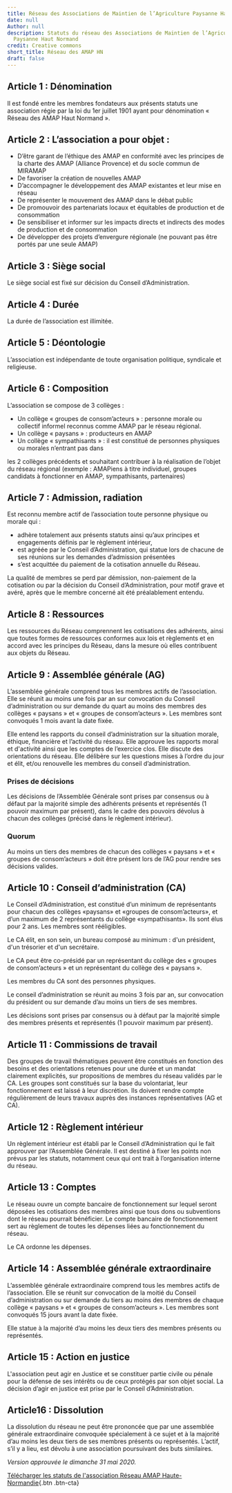 ```yaml
---
title: Réseau des Associations de Maintien de l’Agriculture Paysanne Haut Normand
date: null
Author: null
description: Statuts du réseau des Associations de Maintien de l’Agriculture
  Paysanne Haut Normand
credit: Creative commons
short_title: Réseau des AMAP HN
draft: false
---
```


## Article 1 : Dénomination

Il est fondé entre les membres fondateurs aux présents statuts une association régie par la loi du 1er juillet 1901 ayant pour dénomination « Réseau des AMAP Haut Normand ».

## Article 2 : L’association a pour objet :

 - D’être garant de l’éthique des AMAP en conformité avec les principes de la charte des AMAP (Alliance Provence) et du socle commun de MIRAMAP
 - De favoriser la création de nouvelles AMAP
 - D’accompagner le développement des AMAP existantes et leur mise en réseau
 - De représenter le mouvement des AMAP dans le débat public
 - De promouvoir des partenariats locaux et équitables de production et de consommation
 - De sensibiliser et informer sur les impacts directs et indirects des modes de production et de consommation
 - De développer des projets d’envergure régionale (ne pouvant pas être portés par une seule AMAP)

## Article 3 : Siège social

Le siège social est fixé sur décision du Conseil d’Administration.

## Article 4 : Durée

La durée de l’association est illimitée.

## Article 5 : Déontologie

L’association est indépendante de toute organisation politique, syndicale et religieuse.

## Article 6 : Composition

L’association se compose de 3 collèges :

 - Un collège « groupes de consom’acteurs » : personne morale ou collectif informel reconnus comme AMAP par le réseau régional.
 - Un collège « paysans » : producteurs en AMAP
 - Un collège « sympathisants » : il est constitué de personnes physiques ou morales n’entrant pas dans

les 2 collèges précédents et souhaitant contribuer à la réalisation de l’objet du réseau régional (exemple : AMAPiens à titre individuel, groupes candidats à fonctionner en AMAP, sympathisants, partenaires)

## Article 7 : Admission, radiation

Est reconnu membre actif de l’association toute personne physique ou morale qui :
 - adhère totalement aux présents statuts ainsi qu’aux principes et engagements définis par le règlement intérieur,
 - est agréée par le Conseil d’Administration, qui statue lors de chacune de ses réunions sur les demandes d’admission présentées
 - s’est acquittée du paiement de la cotisation annuelle du Réseau.

La qualité de membres se perd par démission, non-paiement de la cotisation ou par la décision du Conseil d’Administration, pour motif grave et avéré, après que le membre concerné ait été préalablement entendu.

## Article 8 : Ressources

Les ressources du Réseau comprennent les cotisations des adhérents, ainsi que toutes formes de ressources conformes aux lois et règlements et en accord avec les principes du Réseau, dans la mesure où elles contribuent aux objets du Réseau.

## Article 9 : Assemblée générale (AG)

L’assemblée générale comprend tous les membres actifs de l’association. Elle se réunit au moins une fois par an sur convocation du Conseil d’administration ou sur demande du quart au moins des membres des collèges « paysans » et « groupes de consom’acteurs ». Les membres sont convoqués 1 mois avant la date fixée.

Elle entend les rapports du conseil d’administration sur la situation morale, éthique, financière et l’activité du réseau. Elle approuve les rapports moral et d'activité ainsi que les comptes de l’exercice clos. Elle discute des orientations du réseau. Elle délibère sur les questions mises à l’ordre du jour et élit, et/ou renouvelle les membres du conseil d’administration.

### Prises de décisions

Les décisions de l’Assemblée Générale sont prises par consensus ou à défaut par la majorité simple des adhérents présents et représentés (1 pouvoir maximum par présent), dans le cadre des pouvoirs dévolus à chacun des collèges (précisé dans le règlement intérieur).

### Quorum

Au moins un tiers des membres de chacun des collèges « paysans » et « groupes de consom’acteurs » doit être présent lors de l’AG pour rendre ses décisions valides.

## Article 10 : Conseil d’administration (CA)

Le Conseil d’Administration, est constitué d’un minimum de représentants pour chacun des collèges «paysans» et «groupes de consom’acteurs», et d’un maximum de 2 représentants du collège «sympathisants». Ils sont élus pour 2 ans. Les membres sont rééligibles.

Le CA élit, en son sein, un bureau composé au minimum : d'un président, d'un trésorier et d'un secrétaire.

Le CA peut être co-présidé par un représentant du collège des « groupes de consom’acteurs » et un représentant du collège des « paysans ».

Les membres du CA sont des personnes physiques.

Le conseil d’administration se réunit au moins 3 fois par an, sur convocation du président ou sur demande d’au moins un tiers de ses membres.

Les décisions sont prises par consensus ou à défaut par la majorité simple des membres présents et représentés (1 pouvoir maximum par présent).

## Article 11 : Commissions de travail

Des groupes de travail thématiques peuvent être constitués en fonction des besoins et des orientations retenues pour une durée et un mandat clairement explicités, sur propositions de membres du réseau validés par le CA. Les groupes sont constitués sur la base du volontariat, leur fonctionnement est laissé à leur discrétion. Ils doivent rendre compte régulièrement de leurs travaux auprès des instances représentatives (AG et CA).

## Article 12 : Règlement intérieur

Un règlement intérieur est établi par le Conseil d’Administration qui le fait approuver par l’Assemblée Générale. Il est destiné à fixer les points non prévus par les statuts, notamment ceux qui ont trait à l’organisation interne du réseau.

## Article 13 : Comptes

Le réseau ouvre un compte bancaire de fonctionnement sur lequel seront déposées les cotisations des membres ainsi que tous dons ou subventions dont le réseau pourrait bénéficier. Le compte bancaire de fonctionnement sert au règlement de toutes les dépenses liées au fonctionnement du réseau.

Le CA ordonne les dépenses.

## Article 14 : Assemblée générale extraordinaire

L’assemblée générale extraordinaire comprend tous les membres actifs de l’association. Elle se réunit sur convocation de la moitié du Conseil d’administration ou sur demande du tiers au moins des membres de chaque collège « paysans » et « groupes de consom’acteurs ». Les membres sont convoqués 15 jours avant la date fixée.

Elle statue à la majorité d’au moins les deux tiers des membres présents ou représentés.

## Article 15 : Action en justice

L'association peut agir en Justice et se constituer partie civile ou pénale pour la défense de ses intérêts ou de ceux protégés par son objet social. La décision d’agir en justice est prise par le Conseil d’Administration.

## Article16 : Dissolution

La dissolution du réseau ne peut être prononcée que par une assemblée générale extraordinaire convoquée spécialement à ce sujet et à la majorité d’au moins les deux tiers de ses membres présents ou représentés. L’actif, s’il y a lieu, est dévolu à une association poursuivant des buts similaires.

*Version approuvée le dimanche 31 mai 2020.*
     
[Télécharger les statuts de l'association Réseau AMAP Haute-Normandie](telechargements/status-du-reseau-regional-des-amaps-de-hautes-normandie.pdf){.btn .btn-cta}
